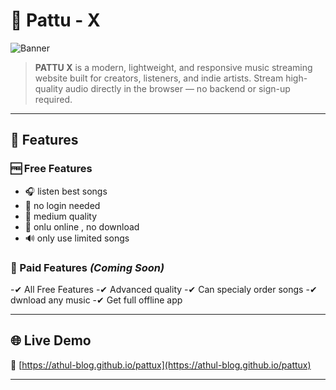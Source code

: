 # 🎵 Pattu - X

![Banner](https://athul-blog.github.io/images/pattu-x.jpg)

> **PATTU X** is a modern, lightweight, and responsive music streaming website built for creators, listeners, and indie artists. Stream high-quality audio directly in the browser — no backend or sign-up required.

---

## 🚀 Features

### 🆓 Free Features
- 🎧 listen best songs
- 📁 no login needed
- 📱 medium quality
- 🔗 onlu online , no download
- 🔊 only use limited songs

### 💎 Paid Features *(Coming Soon)*
-✔ All Free Features
-✔ Advanced quality
-✔ Can specialy order songs
-✔ dwnload any music
-✔ Get full offline app

---

## 🌐 Live Demo

🔗 [https://athul-blog.github.io/pattux](https://athul-blog.github.io/pattux)

---
